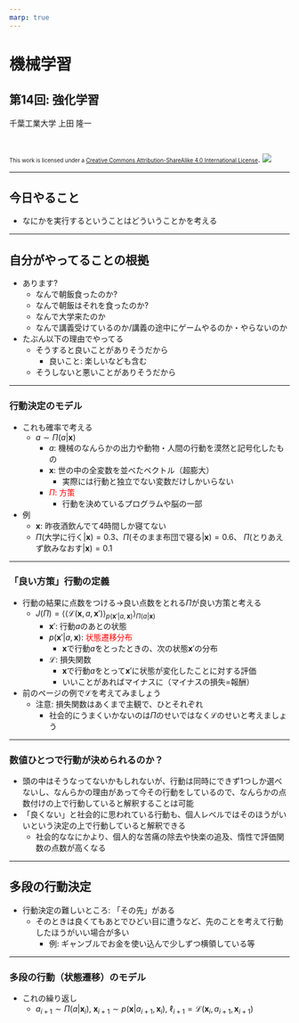 ```yaml
---
marp: true
---
```


<!-- footer: "機械学習（と統計）第14回" -->

# 機械学習

## 第14回: 強化学習

千葉工業大学 上田 隆一

<br />

<span style="font-size:70%">This work is licensed under a </span>[<span style="font-size:70%">Creative Commons Attribution-ShareAlike 4.0 International License</span>](https://creativecommons.org/licenses/by-sa/4.0/).
![](https://i.creativecommons.org/l/by-sa/4.0/88x31.png)

---

<!-- paginate: true -->

## 今日やること

- なにかを実行するということはどういうことかを考える

---

## 自分がやってることの根拠

- あります?
    - なんで朝飯食ったのか?
    - なんで朝飯はそれを食ったのか?
    - なんで大学来たのか
    - なんで講義受けているのか/講義の途中にゲームやるのか・やらないのか
- たぶん以下の理由でやってる
    - そうすると良いことがありそうだから
        - 良いこと: 楽しいなども含む
    - そうしないと悪いことがありそうだから

---

### 行動決定のモデル

- これも確率で考える
    - $a \sim \Pi(a | \boldsymbol{x})$
        - $a$: 機械のなんらかの出力や動物・人間の行動を漠然と記号化したもの
        - $\boldsymbol{x}$: 世の中の全変数を並べたベクトル（超膨大）
            - 実際には行動と独立でない変数だけしかいらない
        - <span style="color:red">$\Pi$: 方策</span>
            - 行動を決めているプログラムや脳の一部
- 例
    - $\boldsymbol{x}$: 昨夜酒飲んでて4時間しか寝てない
    - $\Pi($大学に行く$|\boldsymbol{x}) = 0.3$、$\Pi($そのまま布団で寝る$|\boldsymbol{x}) = 0.6$、
    $\Pi($とりあえず飲みなおす$|\boldsymbol{x}) = 0.1$

---

### 「良い方策」行動の定義

- 行動の結果に点数をつける$\rightarrow$良い点数をとれる$\Pi$が良い方策と考える
    - $J(\Pi) = \left\langle \left\langle \mathcal{L}(\boldsymbol{x},a,\boldsymbol{x}') \right\rangle_{p(\boldsymbol{x}' | a, \boldsymbol{x})} \right\rangle_{\Pi(a| \boldsymbol{x})}$
        - $\boldsymbol{x}'$: 行動$a$のあとの状態
        - $p(\boldsymbol{x}'|a, \boldsymbol{x})$: <span style="color:red">状態遷移分布</span>
            - $\boldsymbol{x}$で行動$a$をとったときの、次の状態$\boldsymbol{x}'$の分布
        - $\mathcal{L}$: 損失関数
            - $\boldsymbol{x}$で行動$a$をとって$\boldsymbol{x}'$に状態が変化したことに対する評価
            - いいことがあればマイナスに（マイナスの損失=報酬）
- 前のページの例で$\mathcal{L}$を考えてみましょう
    - 注意: 損失関数はあくまで主観で、ひとそれぞれ
        - 社会的にうまくいかないのは$\Pi$のせいではなく$\mathcal{L}$のせいと考えましょう

---

### 数値ひとつで行動が決められるのか？

- 頭の中はそうなってないかもしれないが、行動は同時にできず1つしか選べないし、なんらかの理由があって今その行動をしているので、なんらかの点数付けの上で行動していると解釈することは可能
- 「良くない」と社会的に思われている行動も、個人レベルではそのほうがいいという決定の上で行動していると解釈できる
    - 社会的ななにかより、個人的な苦痛の除去や快楽の追及、惰性で評価関数の点数が高くなる


---

## 多段の行動決定

- 行動決定の難しいところ: 「その先」がある
    - そのときは良くてもあとでひどい目に遭うなど、先のことを考えて行動したほうがいい場合が多い
        - 例: ギャンブルでお金を使い込んで少しずつ横領している等


---

### 多段の行動（状態遷移）のモデル

- これの繰り返し
    - $a_{i+1} \sim \Pi(a | \boldsymbol{x}_i)$, $\boldsymbol{x}_{i+1} \sim p(\boldsymbol{x} |a_{i+1}, \boldsymbol{x}_i)$, $\ell_{i+1} = \mathcal{L}(\boldsymbol{x}_i, a_{i+1}, \boldsymbol{x}_{i+1})$
